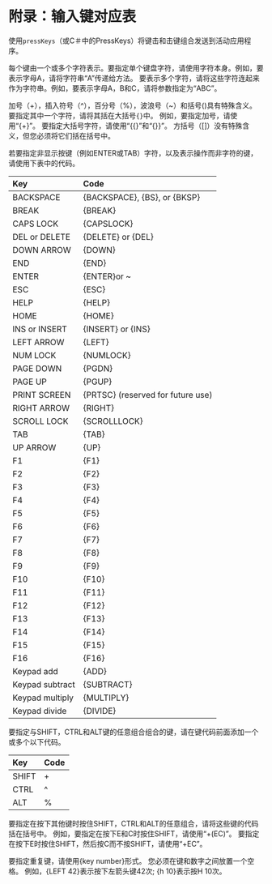 # 附录：输入键对应表

使用`pressKeys`（或C＃中的PressKeys）将键击和击键组合发送到活动应用程序。

每个键由一个或多个字符表示。要指定单个键盘字符，请使用字符本身。例如，要表示字母A，请将字符串“A”传递给方法。 要表示多个字符，请将这些字符连起来作为字符串。例如，要表示字母A，B和C，请将参数指定为“ABC”。

加号（+），插入符号（^），百分号（%），波浪号（~）和括号\(\)具有特殊含义。 要指定其中一个字符，请将其括在大括号`{}`中。 例如，要指定加号，请使用“{+}”。 要指定大括号字符，请使用“{{}”和“{}}”。 方括号（\[\]）没有特殊含义，但您必须将它们括在括号中。

若要指定非显示按键（例如ENTER或TAB）字符，以及表示操作而非字符的键，请使用下表中的代码。

| Key | Code |
| :--- | :--- |
| BACKSPACE | {BACKSPACE}, {BS}, or {BKSP} |
| BREAK | {BREAK} |
| CAPS LOCK | {CAPSLOCK} |
| DEL or DELETE | {DELETE} or {DEL} |
| DOWN ARROW | {DOWN} |
| END | {END} |
| ENTER | {ENTER}or ~ |
| ESC | {ESC} |
| HELP | {HELP} |
| HOME | {HOME} |
| INS or INSERT | {INSERT} or {INS} |
| LEFT ARROW | {LEFT} |
| NUM LOCK | {NUMLOCK} |
| PAGE DOWN | {PGDN} |
| PAGE UP | {PGUP} |
| PRINT SCREEN | {PRTSC} \(reserved for future use\) |
| RIGHT ARROW | {RIGHT} |
| SCROLL LOCK | {SCROLLLOCK} |
| TAB | {TAB} |
| UP ARROW | {UP} |
| F1 | {F1} |
| F2 | {F2} |
| F3 | {F3} |
| F4 | {F4} |
| F5 | {F5} |
| F6 | {F6} |
| F7 | {F7} |
| F8 | {F8} |
| F9 | {F9} |
| F10 | {F10} |
| F11 | {F11} |
| F12 | {F12} |
| F13 | {F13} |
| F14 | {F14} |
| F15 | {F15} |
| F16 | {F16} |
| Keypad add | {ADD} |
| Keypad subtract | {SUBTRACT} |
| Keypad multiply | {MULTIPLY} |
| Keypad divide | {DIVIDE} |

要指定与SHIFT，CTRL和ALT键的任意组合组合的键，请在键代码前面添加一个或多个以下代码。

| Key | Code |
| :--- | :--- |
| SHIFT | + |
| CTRL | ^ |
| ALT | % |

要指定在按下其他键时按住SHIFT，CTRL和ALT的任意组合，请将这些键的代码括在括号中。 例如，要指定在按下E和C时按住SHIFT，请使用“+\(EC\)”。 要指定在按下E时按住SHIFT，然后按C而不按SHIFT，请使用“+EC”。

要指定重复键，请使用{key number}形式。 您必须在键和数字之间放置一个空格。 例如，{LEFT 42}表示按下左箭头键42次; {h 10}表示按H 10次。

